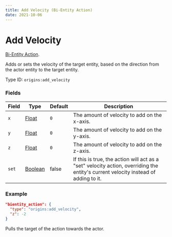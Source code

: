 ```yaml
---
title: Add Velocity (Bi-Entity Action)
date: 2021-10-06
---
```

# Add Velocity

[Bi-Entity Action](../bientity_actions.md).

Adds or sets the velocity of the target entity, based on the direction from the actor entity to the target entity.

Type ID: `origins:add_velocity`

### Fields

Field  | Type | Default | Description
-------|------|---------|-------------
`x` | [Float](../data_types/float.md) | `0` | The amount of velocity to add on the x-axis.
`y` | [Float](../data_types/float.md) | `0` | The amount of velocity to add on the y-axis.
`z` | [Float](../data_types/float.md) | `0` | The amount of velocity to add on the z-axis.
`set` | [Boolean](../data_types/boolean.md) | false | If this is true, the action will act as a "set" velocity action, overriding the entity's current velocity instead of adding to it.

### Example
```json
"bientity_action": {
  "type": "origins:add_velocity",
  "z": -2
}
```
Pulls the target of the action towards the actor.

